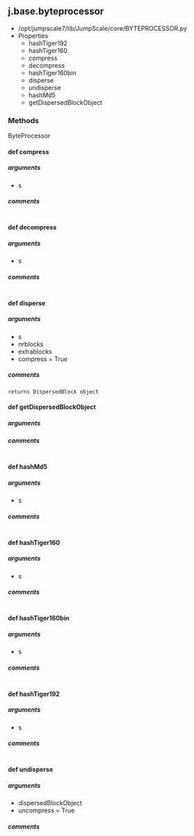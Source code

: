 ## j.base.byteprocessor

- /opt/jumpscale7/lib/JumpScale/core/BYTEPROCESSOR.py
- Properties
    - hashTiger192
    - hashTiger160
    - compress
    - decompress
    - hashTiger160bin
    - disperse
    - undisperse
    - hashMd5
    - getDispersedBlockObject

### Methods

ByteProcessor

#### def compress 
##### arguments

- s

##### comments

```

```

#### def decompress 
##### arguments

- s

##### comments

```

```

#### def disperse 
##### arguments

- s
- nrblocks
- extrablocks
- compress = True

##### comments

```
returns DispersedBlock object

```

#### def getDispersedBlockObject 
##### arguments

##### comments

```

```

#### def hashMd5 
##### arguments

- s

##### comments

```

```

#### def hashTiger160 
##### arguments

- s

##### comments

```

```

#### def hashTiger160bin 
##### arguments

- s

##### comments

```

```

#### def hashTiger192 
##### arguments

- s

##### comments

```

```

#### def undisperse 
##### arguments

- dispersedBlockObject
- uncompress = True

##### comments

```

```

